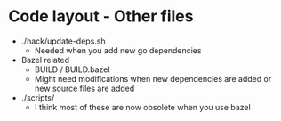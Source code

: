 # Code layout - Other files

* ./hack/update-deps.sh
  * Needed when you add new go dependencies
* Bazel related
  * BUILD / BUILD.bazel
  * Might need modifications when new dependencies are added or new source files are added
* ./scripts/
  * I think most of these are now obsolete when you use bazel
